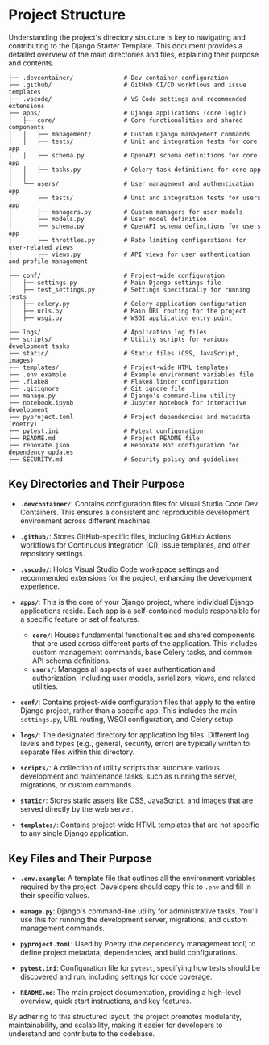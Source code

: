 # Project Structure

Understanding the project's directory structure is key to navigating and contributing to the Django Starter Template. This document provides a detailed overview of the main directories and files, explaining their purpose and contents.

```
├── .devcontainer/              # Dev container configuration
├── .github/                    # GitHub CI/CD workflows and issue templates
├── .vscode/                    # VS Code settings and recommended extensions
├── apps/                       # Django applications (core logic)
│   ├── core/                   # Core functionalities and shared components
│   │   ├── management/         # Custom Django management commands
│   │   ├── tests/              # Unit and integration tests for core app
│   │   ├── schema.py           # OpenAPI schema definitions for core app
│   │   ├── tasks.py            # Celery task definitions for core app
│   │
│   └── users/                  # User management and authentication app
│       ├── tests/              # Unit and integration tests for users app
│       ├── managers.py         # Custom managers for user models
│       ├── models.py           # User model definition
│       ├── schema.py           # OpenAPI schema definitions for users app
│       ├── throttles.py        # Rate limiting configurations for user-related views
│       ├── views.py            # API views for user authentication and profile management
│
├── conf/                       # Project-wide configuration
│   ├── settings.py             # Main Django settings file
│   ├── test_settings.py        # Settings specifically for running tests
│   ├── celery.py               # Celery application configuration
│   ├── urls.py                 # Main URL routing for the project
│   ├── wsgi.py                 # WSGI application entry point
│
├── logs/                       # Application log files
├── scripts/                    # Utility scripts for various development tasks
├── static/                     # Static files (CSS, JavaScript, images)
├── templates/                  # Project-wide HTML templates
├── .env.example                # Example environment variables file
├── .flake8                     # Flake8 linter configuration
├── .gitignore                  # Git ignore file
├── manage.py                   # Django's command-line utility
├── notebook.ipynb              # Jupyter Notebook for interactive development
├── pyproject.toml              # Project dependencies and metadata (Poetry)
├── pytest.ini                  # Pytest configuration
├── README.md                   # Project README file
├── renovate.json               # Renovate Bot configuration for dependency updates
├── SECURITY.md                 # Security policy and guidelines
```

## Key Directories and Their Purpose

*   **`.devcontainer/`**: Contains configuration files for Visual Studio Code Dev Containers. This ensures a consistent and reproducible development environment across different machines.

*   **`.github/`**: Stores GitHub-specific files, including GitHub Actions workflows for Continuous Integration (CI), issue templates, and other repository settings.

*   **`.vscode/`**: Holds Visual Studio Code workspace settings and recommended extensions for the project, enhancing the development experience.

*   **`apps/`**: This is the core of your Django project, where individual Django applications reside. Each app is a self-contained module responsible for a specific feature or set of features.
    *   **`core/`**: Houses fundamental functionalities and shared components that are used across different parts of the application. This includes custom management commands, base Celery tasks, and common API schema definitions.
    *   **`users/`**: Manages all aspects of user authentication and authorization, including user models, serializers, views, and related utilities.

*   **`conf/`**: Contains project-wide configuration files that apply to the entire Django project, rather than a specific app. This includes the main `settings.py`, URL routing, WSGI configuration, and Celery setup.

*   **`logs/`**: The designated directory for application log files. Different log levels and types (e.g., general, security, error) are typically written to separate files within this directory.

*   **`scripts/`**: A collection of utility scripts that automate various development and maintenance tasks, such as running the server, migrations, or custom commands.

*   **`static/`**: Stores static assets like CSS, JavaScript, and images that are served directly by the web server.

*   **`templates/`**: Contains project-wide HTML templates that are not specific to any single Django application.

## Key Files and Their Purpose

*   **`.env.example`**: A template file that outlines all the environment variables required by the project. Developers should copy this to `.env` and fill in their specific values.

*   **`manage.py`**: Django's command-line utility for administrative tasks. You'll use this for running the development server, migrations, and custom management commands.

*   **`pyproject.toml`**: Used by Poetry (the dependency management tool) to define project metadata, dependencies, and build configurations.

*   **`pytest.ini`**: Configuration file for `pytest`, specifying how tests should be discovered and run, including settings for code coverage.

*   **`README.md`**: The main project documentation, providing a high-level overview, quick start instructions, and key features.

By adhering to this structured layout, the project promotes modularity, maintainability, and scalability, making it easier for developers to understand and contribute to the codebase.
